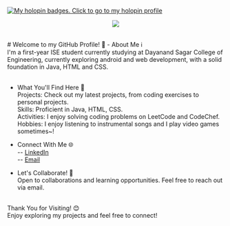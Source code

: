 [![My holopin badges. Click to go to my holopin profile](https://holopin.me/slashex)](https://holopin.io/@slashex)
<p align="center">
  <a href="https://skillicons.dev">
    <img src="https://skillicons.dev/icons?i=java,js,nodejs,express,firebase,c,cpp,html,css,bootstrap,git,github,docker,linux" />
  </a>
</p>
<br>
# Welcome to my GitHub Profile! 👋
- About Me ℹ <br>
I'm a first-year ISE student currently studying at Dayanand Sagar College of Engineering, currently exploring android and web development, with a solid foundation in Java, HTML and CSS.<br> <br>

- What You'll Find Here 🚀 <br>
Projects: Check out my latest projects, from coding exercises to personal projects. <br>
Skills: Proficient in Java, HTML, CSS. <br>
Activities: I enjoy solving coding problems on LeetCode and CodeChef. <br>
Hobbies: I enjoy listening to instrumental songs and I play video games sometimes~! <br>

- Connect With Me 🌐 <br>
-- [LinkedIn](https://www.linkedin.com/in/dhruvpuri-slashex/) <br>
-- [Email](dhruvpuri.35@gmail.com) <br>
    
- Let's Collaborate! 🤝 <br>
Open to collaborations and learning opportunities. Feel free to reach out via email. <br> <br>

Thank You for Visiting! 😊 <br>
Enjoy exploring my projects and feel free to connect!
